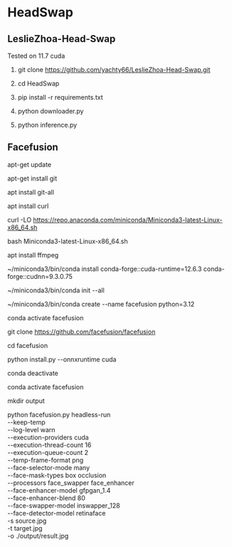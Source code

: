 # HeadSwap

## LeslieZhoa-Head-Swap

Tested on 11.7 cuda

1. git clone https://github.com/yachty66/LeslieZhoa-Head-Swap.git

2. cd HeadSwap

3. pip install -r requirements.txt

4. python downloader.py

5. python inference.py

## Facefusion

apt-get update

apt-get install git

apt install git-all

apt install curl

curl -LO https://repo.anaconda.com/miniconda/Miniconda3-latest-Linux-x86_64.sh

bash Miniconda3-latest-Linux-x86_64.sh

apt install ffmpeg

~/miniconda3/bin/conda install conda-forge::cuda-runtime=12.6.3 conda-forge::cudnn=9.3.0.75

~/miniconda3/bin/conda init --all

~/miniconda3/bin/conda create --name facefusion python=3.12

conda activate facefusion

git clone https://github.com/facefusion/facefusion

cd facefusion

python install.py --onnxruntime cuda

conda deactivate

conda activate facefusion

mkdir output

python facefusion.py headless-run \
    --keep-temp \
    --log-level warn \
    --execution-providers cuda \
    --execution-thread-count 16 \
    --execution-queue-count 2 \
    --temp-frame-format png \
    --face-selector-mode many \
    --face-mask-types box occlusion \
    --processors face_swapper face_enhancer \
    --face-enhancer-model gfpgan_1.4 \
    --face-enhancer-blend 80 \
    --face-swapper-model inswapper_128 \
    --face-detector-model retinaface \
    -s source.jpg \
    -t target.jpg \
    -o ./output/result.jpg
